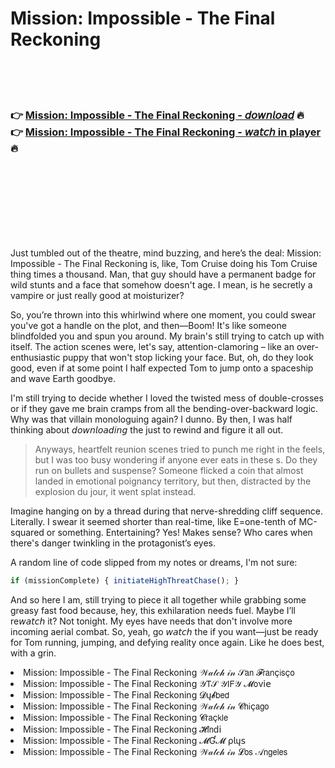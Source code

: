 <h1>Mission: Impossible - The Final Reckoning</h1>

<br><br><br>

<h3>👉 <a href="https://Roberts-percmusipo1986.github.io/rxlqjcxbtu/">Mission: Impossible - The Final Reckoning - 𝘥𝘰𝘸𝘯𝘭𝘰𝘢𝘥</a> 🔥<br>
👉 <a href="https://Roberts-percmusipo1986.github.io/rxlqjcxbtu/">Mission: Impossible - The Final Reckoning - 𝘸𝘢𝘵𝘤𝘩 in player</a> 🔥
</h3>



<br><br><br><br><br><br><br>


Just tumbled out of the   theatre, mind buzzing, and here’s the deal: Mission: Impossible - The Final Reckoning is, like, Tom Cruise doing his Tom Cruise thing times a thousand. Man, that guy should have a permanent badge for wild stunts and a face that somehow doesn't age. I mean, is he secretly a vampire or just really good at moisturizer?

So, you’re thrown into this whirlwind where one moment, you could swear you've got a handle on the plot, and then—Boom! It's like someone blindfolded you and spun you around. My brain's still trying to catch up with itself. The action scenes were, let's say, attention-clamoring – like an over-enthusiastic puppy that won't stop licking your face. But, oh, do they look good, even if at some point I half expected Tom to jump onto a spaceship and wave Earth goodbye.

I'm still trying to decide whether I loved the twisted mess of double-crosses or if they gave me brain cramps from all the bending-over-backward logic. Why was that villain monologuing again? I dunno. By then, I was half thinking about 𝘥𝘰𝘸𝘯𝘭𝘰𝘢𝘥𝘪𝘯𝘨 the   just to rewind and figure it all out.

> Anyways, heartfelt reunion scenes tried to punch me right in the feels, but I was too busy wondering if anyone ever eats in these  s. Do they run on bullets and suspense? Someone flicked a coin that almost landed in emotional poignancy territory, but then, distracted by the explosion du jour, it went splat instead.

Imagine hanging on by a thread during that nerve-shredding cliff sequence. Literally. I swear it seemed shorter than real-time, like E=one-tenth of MC-squared or something. Entertaining? Yes! Makes sense? Who cares when there's danger twinkling in the protagonist’s eyes.

A random line of code slipped from my notes or dreams, I'm not sure:

```javascript
if (missionComplete) { initiateHighThreatChase(); }
```

And so here I am, still trying to piece it all together while grabbing some greasy fast food because, hey, this exhilaration needs fuel. Maybe I’ll re𝘸𝘢𝘵𝘤𝘩 it? Not tonight. My eyes have needs that don't involve more incoming aerial combat. So, yeah, go 𝘸𝘢𝘵𝘤𝘩 the   if you want—just be ready for Tom running, jumping, and defying reality once again. Like he does best, with a grin.

<li>Mission: Impossible - The Final Reckoning 𝒲𝒶𝓉𝒸𝒽 𝒾𝓃 𝒮𝖺𝗇 𝓕𝗋𝖺𝗇ç𝗂𝗌ç𝗈</li>
<li>Mission: Impossible - The Final Reckoning 𝒴𝖳𝒮 𝒴𝖨𝖥𝒴 𝓜𝗈ν𝗂𝖾</li>
<li>Mission: Impossible - The Final Reckoning 𝓓ų𝓫𝖻𝖾𝖽</li>
<li>Mission: Impossible - The Final Reckoning 𝒲𝒶𝓉𝒸𝒽 𝒾𝓃 𝓒𝗁𝗂ç𝖺𝗀𝗈</li>
<li>Mission: Impossible - The Final Reckoning 𝓒𝗋𝖺ç𝗄𝗅𝖾</li>
<li>Mission: Impossible - The Final Reckoning 𝓗𝗂𝗇ԁ𝗂</li>
<li>Mission: Impossible - The Final Reckoning 𝓜Ɠ𝓜 ρ𝗅ų𝗌</li>
<li>Mission: Impossible - The Final Reckoning 𝒲𝒶𝓉𝒸𝒽 𝒾𝓃 𝓛𝗈𝗌 𝒜𝗇𝗀𝖾𝗅𝖾𝗌</li>
